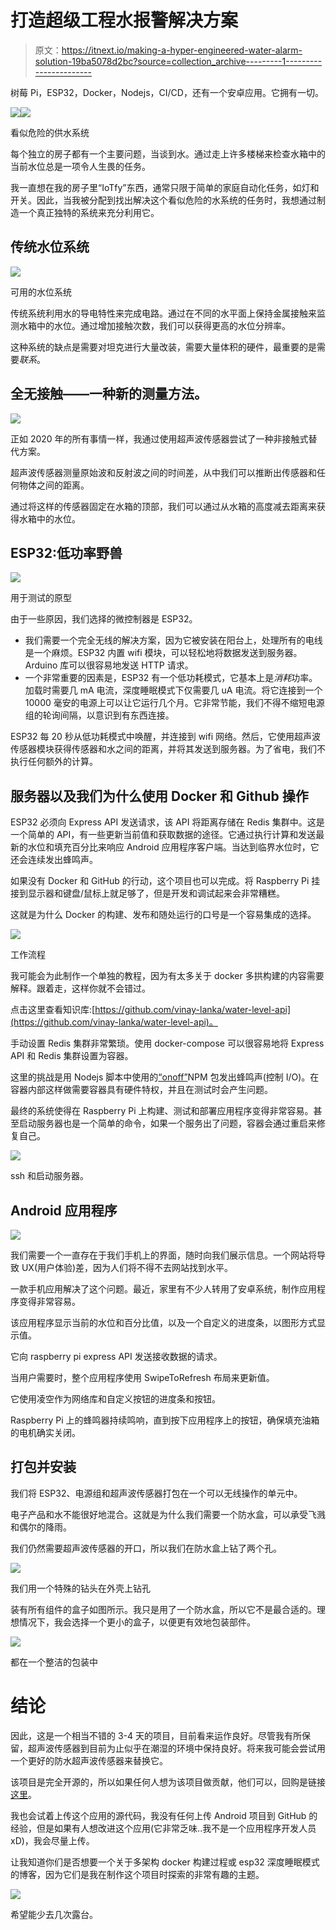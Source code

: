 # 打造超级工程水报警解决方案

> 原文：<https://itnext.io/making-a-hyper-engineered-water-alarm-solution-19ba5078d2bc?source=collection_archive---------1----------------------->

树莓 Pi，ESP32，Docker，Nodejs，CI/CD，还有一个安卓应用。它拥有一切。

![](img/9794878dcad67a13125fb3e81308703d.png)![](img/e6b289c5837718de2b3cf74e1ee9097d.png)

看似危险的供水系统

每个独立的房子都有一个主要问题，当谈到水。通过走上许多楼梯来检查水箱中的当前水位总是一项令人生畏的任务。

我一直想在我的房子里“IoTfy”东西，通常只限于简单的家庭自动化任务，如灯和开关。因此，当我被分配到找出解决这个看似危险的水系统的任务时，我想通过制造一个真正独特的系统来充分利用它。

## 传统水位系统

![](img/a21c4ca7616f6547504ad56ea99aa9fc.png)

可用的水位系统

传统系统利用水的导电特性来完成电路。通过在不同的水平面上保持金属接触来监测水箱中的水位。通过增加接触次数，我们可以获得更高的水位分辨率。

这种系统的缺点是需要对坦克进行大量改装，需要大量体积的硬件，最重要的是需要*联系*。

## 全无接触——一种新的测量方法。

![](img/70174bbb2590f89fd5139c2fbc7170df.png)

正如 2020 年的所有事情一样，我通过使用超声波传感器尝试了一种非接触式替代方案。

超声波传感器测量原始波和反射波之间的时间差，从中我们可以推断出传感器和任何物体之间的距离。

通过将这样的传感器固定在水箱的顶部，我们可以通过从水箱的高度减去距离来获得水箱中的水位。

## ESP32:低功率野兽

![](img/b13e84be493e1874e2634737adba47d0.png)

用于测试的原型

由于一些原因，我们选择的微控制器是 ESP32。

*   我们需要一个完全无线的解决方案，因为它被安装在阳台上，处理所有的电线是一个麻烦。ESP32 内置 wifi 模块，可以轻松地将数据发送到服务器。Arduino 库可以很容易地发送 HTTP 请求。
*   一个非常重要的因素是，ESP32 有一个低功耗模式，它基本上是*消耗*功率。加载时需要几 mA 电流，深度睡眠模式下仅需要几 uA 电流。将它连接到一个 10000 毫安的电源上可以让它运行几个月。它非常节能，我们不得不缩短电源组的轮询间隔，以意识到有东西连接。

ESP32 每 20 秒从低功耗模式中唤醒，并连接到 wifi 网络。然后，它使用超声波传感器模块获得传感器和水之间的距离，并将其发送到服务器。为了省电，我们不执行任何额外的计算。

## 服务器以及我们为什么使用 Docker 和 Github 操作

ESP32 必须向 Express API 发送请求，该 API 将距离存储在 Redis 集群中。这是一个简单的 API，有一些更新当前值和获取数据的途径。它通过执行计算和发送最新的水位和填充百分比来响应 Android 应用程序客户端。当达到临界水位时，它还会连续发出蜂鸣声。

如果没有 Docker 和 GitHub 的行动，这个项目也可以完成。将 Raspberry Pi 挂接到显示器和键盘/鼠标上就足够了，但是开发和调试起来会非常糟糕。

这就是为什么 Docker 的构建、发布和随处运行的口号是一个容易集成的选择。

![](img/d795917925f5d0c37203b5f7b3a581f0.png)

工作流程

我可能会为此制作一个单独的教程，因为有太多关于 docker 多拱构建的内容需要解释。跟着走，这样你就不会错过。

点击这里查看知识库:[https://github.com/vinay-lanka/water-level-api](https://github.com/vinay-lanka/water-level-api)。

手动设置 Redis 集群非常繁琐。使用 docker-compose 可以很容易地将 Express API 和 Redis 集群设置为容器。

这里的挑战是用 Nodejs 脚本中使用的[“onoff”](https://www.npmjs.com/package/onoff)NPM 包发出蜂鸣声(控制 I/O)。在容器内部这样做需要容器具有硬件特权，并且在测试时会产生问题。

最终的系统使得在 Raspberry Pi 上构建、测试和部署应用程序变得非常容易。甚至启动服务器也是一个简单的命令，如果一个服务出了问题，容器会通过重启来修复自己。

![](img/f99cac91b44c5a9fa4e8c7d0b2748f4a.png)

ssh 和启动服务器。

## Android 应用程序

![](img/9f907701aa8982c193a031ec3afecaae.png)

我们需要一个一直存在于我们手机上的界面，随时向我们展示信息。一个网站将导致 UX(用户体验)差，因为人们将不得不去网站找到水平。

一款手机应用解决了这个问题。最近，家里有不少人转用了安卓系统，制作应用程序变得非常容易。

该应用程序显示当前的水位和百分比值，以及一个自定义的进度条，以图形方式显示值。

它向 raspberry pi express API 发送接收数据的请求。

当用户需要时，整个应用程序使用 SwipeToRefresh 布局来更新值。

它使用凌空作为网络库和自定义按钮的进度条和按钮。

Raspberry Pi 上的蜂鸣器持续鸣响，直到按下应用程序上的按钮，确保填充油箱的电机确实关闭。

## 打包并安装

我们将 ESP32、电源组和超声波传感器打包在一个可以无线操作的单元中。

电子产品和水不能很好地混合。这就是为什么我们需要一个防水盒，可以承受飞溅和偶尔的降雨。

我们仍然需要超声波传感器的开口，所以我们在防水盒上钻了两个孔。

![](img/a1fa076f70fbfc6879a6a2d40ed0c832.png)

我们用一个特殊的钻头在外壳上钻孔

装有所有组件的盒子如图所示。我只是用了一个防水盒，所以它不是最合适的。理想情况下，我会选择一个更小的盒子，以便更有效地包装部件。

![](img/7f018096e3db34cd45e63de1a2ca9114.png)

都在一个整洁的包装中

# 结论

因此，这是一个相当不错的 3-4 天的项目，目前看来运作良好。尽管我有所保留，超声波传感器到目前为止似乎在潮湿的环境中保持良好。将来我可能会尝试用一个更好的防水超声波传感器来替换它。

该项目是完全开源的，所以如果任何人想为该项目做贡献，他们可以，回购是链接[这里](https://github.com/vinay-lanka/water-level-api)。

我也会试着上传这个应用的源代码，我没有任何上传 Android 项目到 GitHub 的经验，但是如果有人想改进这个应用(它非常乏味..我不是一个应用程序开发人员 xD)，我会尽量上传。

让我知道你们是否想要一个关于多架构 docker 构建过程或 esp32 深度睡眠模式的博客，因为它们是我在制作这个项目时探索的非常有趣的主题。

![](img/e442837ff72118abd20c71efeac6c3c8.png)

希望能少去几次露台。